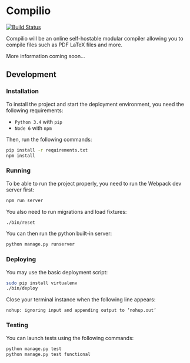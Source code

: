 # Compilio

[![Build Status](https://travis-ci.org/compilio/compilio.svg?branch=master)](https://travis-ci.org/compilio/compilio)

Compilio will be an online self-hostable modular compiler allowing you to compile files such as PDF LaTeX files and more.

More information coming soon...

## Development

### Installation

To install the project and start the deployment environment, you need the following requirements:

- `Python 3.4` with `pip`
- `Node 6` with `npm`

Then, run the following commands:

```sh
pip install -r requirements.txt
npm install
```

### Running

To be able to run the project properly, you need to run the Webpack dev server first:

```sh
npm run server
```

You also need to run migrations and load fixtures:

```sh
./bin/reset
```

You can then run the python built-in server:

```sh
python manage.py runserver
```

### Deploying

You may use the basic deployment script:

```sh
sudo pip install virtualenv
./bin/deploy
```

Close your terminal instance when the following line appears:

```
nohup: ignoring input and appending output to ‘nohup.out’
```

### Testing

You can launch tests using the following commands:

```sh
python manage.py test
python manage.py test functional
```
